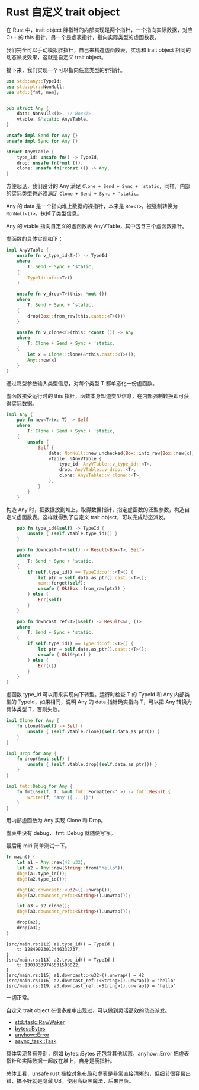 # Rust 自定义 trait object

在 Rust 中，trait object 胖指针的内部实现是两个指针，一个指向实际数据，对应 C++ 的 this 指针，另一个是虚表指针，指向实际类型的虚函数表。

我们完全可以手动模拟胖指针，自己来构造虚函数表，实现和 trait object 相同的动态派发效果，这就是自定义 trait object。

接下来，我们实现一个可以指向任意类型的胖指针。

```rust
use std::any::TypeId;
use std::ptr::NonNull;
use std::{fmt, mem};


pub struct Any {
    data: NonNull<()>, // Box<T>
    vtable: &'static AnyVTable,
}

unsafe impl Send for Any {}
unsafe impl Sync for Any {}

struct AnyVTable {
    type_id: unsafe fn() -> TypeId,
    drop: unsafe fn(*mut ()),
    clone: unsafe fn(*const ()) -> Any,
}
```

方便起见，我们设计的 Any 满足 `Clone + Send + Sync + 'static`，同样，内部的实际类型也必须满足 `Clone + Send + Sync + 'static`。

Any 的 data 是一个指向堆上数据的裸指针，本来是 `Box<T>`，被强制转换为 `NonNull<()>`，抹掉了类型信息。

Any 的 vtable 指向自定义的虚函数表 AnyVTable，其中包含三个虚函数指针。

虚函数的具体实现如下：

```rust
impl AnyVTable {
    unsafe fn v_type_id<T>() -> TypeId
    where
        T: Send + Sync + 'static,
    {
        TypeId::of::<T>()
    }

    unsafe fn v_drop<T>(this: *mut ())
    where
        T: Send + Sync + 'static,
    {
        drop(Box::from_raw(this.cast::<T>()))
    }

    unsafe fn v_clone<T>(this: *const ()) -> Any
    where
        T: Clone + Send + Sync + 'static,
    {
        let x = Clone::clone(&*this.cast::<T>());
        Any::new(x)
    }
}
```

通过泛型参数输入类型信息，对每个类型 T 都单态化一份虚函数。

虚函数接受运行时的 this 指针，函数本身知道类型信息，在内部强制转换即可获得实际数据。

```rust
impl Any {
    pub fn new<T>(x: T) -> Self
    where
        T: Clone + Send + Sync + 'static,
    {
        unsafe {
            Self {
                data: NonNull::new_unchecked(Box::into_raw(Box::new(x))).cast(),
                vtable: &AnyVTable {
                    type_id: AnyVTable::v_type_id::<T>,
                    drop: AnyVTable::v_drop::<T>,
                    clone: AnyVTable::v_clone::<T>,
                },
            }
        }
    }
```

构造 Any 时，把数据放到堆上，取得数据指针，指定虚函数的泛型参数，构造自定义虚函数表。这样就得到了自定义 trait object，可以完成动态派发。

```rust
    pub fn type_id(&self) -> TypeId {
        unsafe { (self.vtable.type_id)() }
    }

    pub fn downcast<T>(self) -> Result<Box<T>, Self>
    where
        T: Send + Sync + 'static,
    {
        if self.type_id() == TypeId::of::<T>() {
            let ptr = self.data.as_ptr().cast::<T>();
            mem::forget(self);
            unsafe { Ok(Box::from_raw(ptr)) }
        } else {
            Err(self)
        }
    }

    pub fn downcast_ref<T>(&self) -> Result<&T, ()>
    where
        T: Send + Sync + 'static,
    {
        if self.type_id() == TypeId::of::<T>() {
            let ptr = self.data.as_ptr().cast::<T>();
            unsafe { Ok(&*ptr) }
        } else {
            Err(())
        }
    }
}
```

虚函数 type_id 可以用来实现向下转型。运行时检查 T 的 TypeId 和 Any 内部类型的 TypeId，如果相同，说明 Any 的 data 指针确实指向 T，可以把 Any 转换为具体类型 T，否则失败。

```rust
impl Clone for Any {
    fn clone(&self) -> Self {
        unsafe { (self.vtable.clone)(self.data.as_ptr()) }
    }
}

impl Drop for Any {
    fn drop(&mut self) {
        unsafe { (self.vtable.drop)(self.data.as_ptr()) }
    }
}

impl fmt::Debug for Any {
    fn fmt(&self, f: &mut fmt::Formatter<'_>) -> fmt::Result {
        write!(f, "Any {{ .. }}")
    }
}
```

用内部虚函数为 Any 实现 Clone 和 Drop。

虚表中没有 debug， fmt::Debug 就随便写写。

最后用 miri 简单测试一下。

```rust
fn main() {
    let a1 = Any::new(42_u32);
    let a2 = Any::new(String::from("hello"));
    dbg!(a1.type_id());
    dbg!(a2.type_id());

    dbg!(a1.downcast::<u32>().unwrap());
    dbg!(a2.downcast_ref::<String>().unwrap());

    let a3 = a2.clone();
    dbg!(a3.downcast_ref::<String>().unwrap());

    drop(a2);
    drop(a3);
}
```

```
[src/main.rs:112] a1.type_id() = TypeId {
    t: 12849923012446332737,
}
[src/main.rs:113] a2.type_id() = TypeId {
    t: 13038339745531503022,
}
[src/main.rs:115] a1.downcast::<u32>().unwrap() = 42
[src/main.rs:116] a2.downcast_ref::<String>().unwrap() = "hello"
[src/main.rs:119] a3.downcast_ref::<String>().unwrap() = "hello"
```

一切正常。

自定义 trait object 在很多库中出现过，可以做到灵活高效的动态派发。

+ [std::task::RawWaker](https://doc.rust-lang.org/nightly/std/task/struct.RawWaker.html)
+ [bytes::Bytes](https://docs.rs/bytes/1.0.1/bytes/struct.Bytes.html)
+ [anyhow::Error](https://docs.rs/anyhow/1.0.40/src/anyhow/lib.rs.html#376-378)
+ [async_task::Task](https://docs.rs/async-task/4.0.3/async_task/struct.Task.html)

具体实现各有差别，例如 bytes::Bytes 还包含其他状态，anyhow::Error 把虚表指针和实际数据一起放在堆上，自身是瘦指针。

总体上看，unsafe rust 操控对象布局和虚表是非常直接清晰的，但细节很容易出错，搞不好就是隐藏 UB。使用高级黑魔法，后果自负。
